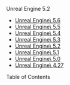 Unreal Engine
5.2

- [Unreal Engine\\
5.6](https://dev.epicgames.com/documentation/en-us/unreal-engine?application_version=5.6)
- [Unreal Engine\\
5.5](https://dev.epicgames.com/documentation/en-us/unreal-engine?application_version=5.5)
- [Unreal Engine\\
5.4](https://dev.epicgames.com/documentation/en-us/unreal-engine?application_version=5.4)
- [Unreal Engine\\
5.3](https://dev.epicgames.com/documentation/en-us/unreal-engine?application_version=5.3)
- [Unreal Engine\\
5.2](https://dev.epicgames.com/documentation/en-us/unreal-engine?application_version=5.2)
- [Unreal Engine\\
5.1](https://dev.epicgames.com/documentation/en-us/unreal-engine?application_version=5.1)
- [Unreal Engine\\
5.0](https://dev.epicgames.com/documentation/en-us/unreal-engine?application_version=5.0)
- [Unreal Engine\\
4.27](https://dev.epicgames.com/documentation/en-us/unreal-engine?application_version=4.27)

Table of Contents